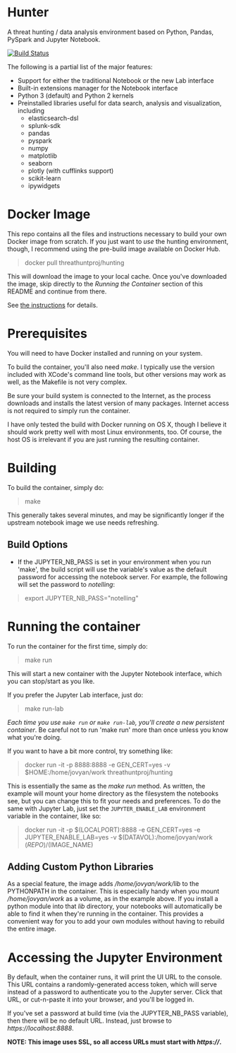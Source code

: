 # Hunter
A threat hunting / data analysis environment based on Python, Pandas, PySpark and Jupyter Notebook.

[![Build Status](https://travis-ci.com/ThreatHuntingProject/hunter.svg?branch=master)](https://travis-ci.com/ThreatHuntingProject/hunter)

The following is a partial list of the major features:

* Support for either the traditional Notebook or the new Lab interface
* Built-in extensions manager for the Notebook interface
* Python 3 (default) and Python 2 kernels
* Preinstalled libraries useful for data search, analysis and visualization, including
  * elasticsearch-dsl
  * splunk-sdk
  * pandas
  * pyspark
  * numpy
  * matplotlib
  * seaborn
  * plotly (with cufflinks support)
  * scikit-learn
  * ipywidgets

# Docker Image
This repo contains all the files and instructions necessary to build your own Docker image from scratch. If you just want to *use* the hunting environment, though, I recommend using the pre-build image available on Docker Hub.  

>  docker pull threathuntproj/hunting

This will download the image to your local cache.  Once you've downloaded the image, skip directly to the *Running the Container* section of this README and continue from there.

See [the instructions](https://hub.docker.com/r/threathuntproj/hunting/) for details.

# Prerequisites
You will need to have Docker installed and running on your system.  

To build the container, you'll also need _make_.  I typically use the version included with XCode's command line tools, but other versions may work as well, as the Makefile is not very complex.

Be sure your build system is connected to the Internet, as the process downloads and installs the latest version of many packages.  Internet access is not required to simply run the container.

I have only tested the build with Docker running on OS X, though I believe it should work pretty well with most Linux environments, too.  Of course, the host OS is irrelevant if you are just running the resulting container.

# Building
To build the container, simply do:

> make

This generally takes several minutes, and may be significantly longer if the upstream notebook image we use needs refreshing.

## Build Options
* If the JUPYTER_NB_PASS is set in your environment when you run 'make', the build script will use the variable's value as the default password for accessing the notebook server.  For example, the following will set the password to _notelling_:
> export JUPYTER_NB_PASS="notelling"

# Running the container
To run the container for the first time, simply do:

> make run

This will start a new container with the Jupyter Notebook interface, which you can stop/start as you like.  

If you prefer the Jupyter Lab interface, just do:

> make run-lab

_Each time you use `make run` or `make run-lab`, you'll create a new persistent container_.  Be careful not to run 'make run' more than once unless you know what you're doing.

If you want to have a bit more control, try something like:

> docker run -it -p 8888:8888 -e GEN_CERT=yes -v $HOME:/home/jovyan/work threathuntproj/hunting

This is essentially the same as the _make run_ method.  As written, the example will mount your home directory as the filesystem the notebooks see, but you can change this to fit your needs and preferences. To do the same with Jupyter Lab, just set the `JUPYTER_ENABLE_LAB` environment variable in the container, like so:

> docker run -it -p $(LOCALPORT):8888 -e GEN_CERT=yes -e JUPYTER_ENABLE_LAB=yes -v $(DATAVOL):/home/jovyan/work $(REPO)/$(IMAGE_NAME)

## Adding Custom Python Libraries

As a special feature, the image adds _/home/jovyan/work/lib_ to the PYTHONPATH in the container.  This is especially handy when you mount _/home/jovyan/work_ as a volume, as in the example above.  If you install a python module into that _lib_ directory, your notebooks will automatically be able to find it when they're running in the container.  This provides a convenient way for you to add your own modules without having to rebuild the entire image.

# Accessing the Jupyter Environment
By default, when the container runs, it will print the UI URL to the console.  This URL contains a randomly-generated access token, which will serve instead of a password to authenticate you to the Jupyter server.  Click that URL, or cut-n-paste it into your browser, and you'll be logged in.

If you've set a password at build time (via the JUPYTER_NB_PASS variable), then there will be no default URL.  Instead, just browse to _https://localhost:8888_.

**NOTE: This image uses SSL, so all access URLs must start with _https://_.**
